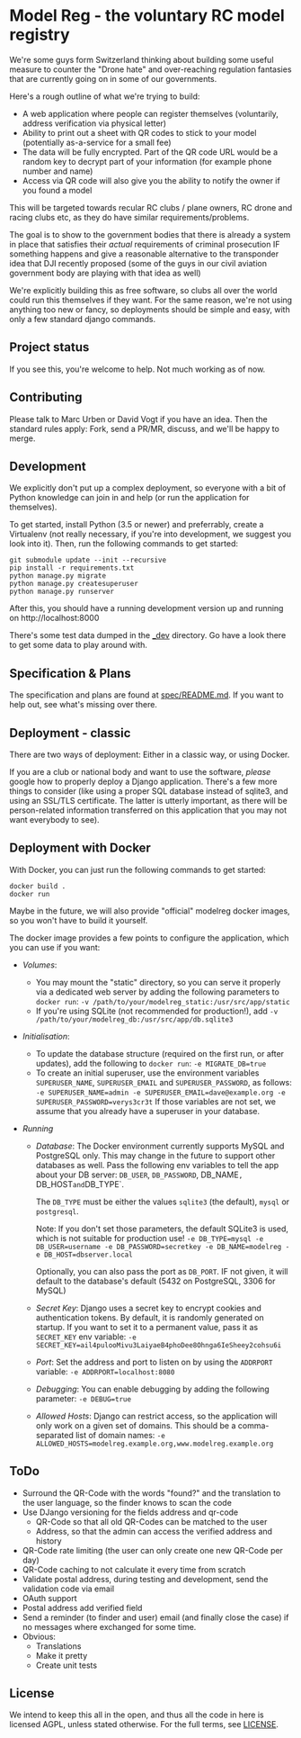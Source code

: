 Model Reg - the voluntary RC model registry
===========================================

We're some guys form Switzerland thinking about building some useful measure to
counter the "Drone hate" and over-reaching regulation fantasies that are
currently going on in some of our governments.

Here's a rough outline of what we're trying to build:

* A web application where people can register themselves (voluntarily, address
  verification via physical letter)
* Ability to print out a sheet with QR codes to stick to your model
  (potentially as-a-service for a small fee)
* The data will be fully encrypted. Part of the QR code URL would be a random
  key to decrypt part of your information (for example phone number and name)
* Access via QR code will also give you the ability to notify the owner if you
  found a model

This will be targeted towards recular RC clubs / plane owners, RC drone and
racing clubs etc, as they do have similar requirements/problems.

The goal is to show to the government bodies that there is already a system in
place that satisfies their *actual* requirements of criminal prosecution IF
something happens and give a reasonable alternative to the transponder idea
that DJI recently proposed (some of the guys in our civil aviation government
body are playing with that idea as well)

We're explicitly building this as free software, so clubs all over the world
could run this themselves if they want. For the same reason, we're not using
anything too new or fancy, so deployments should be simple and easy, with
only a few standard django commands.


Project status
--------------

If you see this, you're welcome to help. Not much working as of now.

Contributing
------------

Please talk to Marc Urben or David Vogt if you have an idea. Then the standard
rules apply: Fork, send a PR/MR, discuss, and we'll be happy to merge.

Development
-----------

We explicitly don't put up a complex deployment, so everyone with a bit of
Python knowledge can join in and help (or run the application for themselves).

To get started, install Python (3.5 or newer) and preferrably, create a
Virtualenv (not really necessary, if you're into development, we suggest you
look into it). Then, run the following commands to get started:

    git submodule update --init --recursive
    pip install -r requirements.txt
    python manage.py migrate
    python manage.py createsuperuser
    python manage.py runserver

After this, you should have a running development version up and running on
http://localhost:8000

There's some test data dumped in the [_dev](_dev/) directory. Go have a look
there to get some data to play around with.

Specification & Plans
---------------------

The specification and plans are found at [spec/README.md](spec/README.md).
If you want to help out, see what's missing over there.

Deployment - classic
--------------------

There are two ways of deployment: Either in a classic way, or using
Docker.

If you are a club or national body and want to use the software, *please*
google how to properly deploy a Django application.  There's a few more
things to consider (like using a proper SQL database instead of sqlite3, and
using an SSL/TLS certificate. The latter is utterly important, as there will
be person-related information transferred on this application that you may
not want everybody to see).

Deployment with Docker
----------------------

With Docker, you can just run the following commands to get started:

    docker build .
    docker run

Maybe in the future, we will also provide "official" modelreg docker images,
so you won't have to build it yourself.

The docker image provides a few points to configure the application, which
you can use if you want:

* *Volumes*:
  * You may mount the "static" directory, so you can serve it properly via a
    dedicated web server by adding the following parameters to `docker run`:
    `-v /path/to/your/modelreg_static:/usr/src/app/static`
  * If you're using SQLite (not recommended for production!), add
    `-v /path/to/your/modelreg_db:/usr/src/app/db.sqlite3`

* *Initialisation*:
  * To update the database structure (required on the first run, or after
    updates), add the following to `docker run`: `-e MIGRATE_DB=true`
  * To create an initial superuser, use the environment variables
    `SUPERUSER_NAME`, `SUPERUSER_EMAIL` and `SUPERUSER_PASSWORD`, as
    follows:
    `-e SUPERUSER_NAME=admin -e SUPERUSER_EMAIL=dave@example.org -e SUPERUSER_PASSWORD=verys3cr3t`
    If those variables are not set, we assume that you already have
    a superuser in your database.

* *Running*
  * *Database*: The Docker environment currently supports MySQL and PostgreSQL only.
    This may change in the future to support other databases as well. Pass
    the following env variables to tell the app about your DB server:
    `DB_USER`, `DB_PASSWORD`, DB_NAME`, `DB_HOST` and `DB_TYPE`.

    The `DB_TYPE` must be either the values `sqlite3` (the default), `mysql`
    or `postgresql`.

    Note: If you don't set those parameters, the default SQLite3 is used,
    which is not suitable for production use!
    `-e DB_TYPE=mysql -e DB_USER=username -e DB_PASSWORD=secretkey -e DB_NAME=modelreg -e DB_HOST=dbserver.local`

    Optionally, you can also pass the port as `DB_PORT`. IF not given, it
    will default to the database's default (5432 on PostgreSQL, 3306 for
    MySQL)

  * *Secret Key*: Django uses a secret key to encrypt cookies and
    authentication tokens. By default, it is randomly generated on startup.
    If you want to set it to a permanent value, pass it as `SECRET_KEY` env
    variable:
    `-e SECRET_KEY=ail4pulooMivu3LaiyaeB4phoDee8Ohnga6IeSheey2cohsu6i`

  * *Port*: Set the address and port to listen on by using the `ADDRPORT`
    variable: `-e ADDRPORT=localhost:8080`

  * *Debugging*: You can enable debugging by adding the following parameter:
    `-e DEBUG=true`

  * *Allowed Hosts*: Django can restrict access, so the application will
    only work on a given set of domains. This should be a comma-separated
    list of domain names:
    `-e ALLOWED_HOSTS=modelreg.example.org,www.modelreg.example.org`

ToDo
----

* Surround the QR-Code with the words "found?" and the translation to the user
  language, so the finder knows to scan the code
* Use DJango versioning for the fields address and qr-code
  * QR-Code so that all old QR-Codes can be matched to the user
  * Address, so that the admin can access the verified address and history
* QR-Code rate limiting (the user can only create one new QR-Code per day)
* QR-Code caching to not calculate it every time from scratch
* Validate postal address, during testing and development, send the validation
  code via email
* OAuth support
* Postal address add verified field
* Send a reminder (to finder and user) email (and finally close the case) if no
  messages where exchanged for some time.
* Obvious:
  * Translations
  * Make it pretty
  * Create unit tests

License
-------

We intend to keep this all in the open, and thus all the code in here is licensed
AGPL, unless stated otherwise. For the full terms, see [LICENSE](LICENSE).


<!-- vim:set syntax=markdown tw=76 spelllang=en: -->
